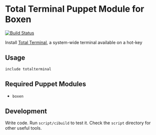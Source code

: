 # Total Terminal Puppet Module for Boxen
[![Build
Status](https://travis-ci.org/andrzejsliwa/puppet-totalterminal.png?branch=master)](https://travis-ci.org/andrzejsliwa/puppet-totalterminal)

Install [Total Terminal](http://totalterminal.binaryage.com), a system-wide terminal available on a hot-key

## Usage

```puppet
include totalterminal
```

## Required Puppet Modules

* `boxen`

## Development

Write code. Run `script/cibuild` to test it. Check the `script`
directory for other useful tools.
